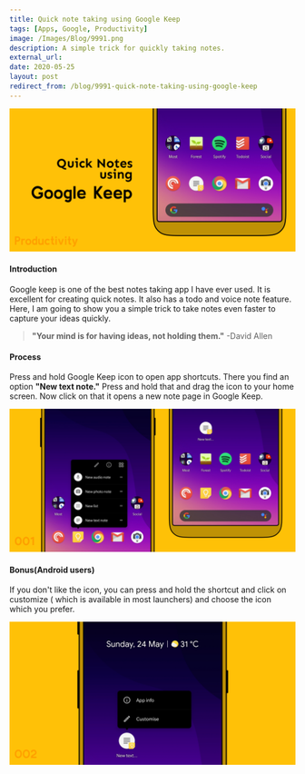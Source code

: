 ```yaml
---
title: Quick note taking using Google Keep
tags: [Apps, Google, Productivity]
image: /Images/Blog/9991.png
description: A simple trick for quickly taking notes.
external_url:
date: 2020-05-25
layout: post
redirect_from: /blog/9991-quick-note-taking-using-google-keep
---
```


![alt text](/Images/Blog/9991.png "1")

#### **Introduction**

Google keep is one of the best notes taking app I have ever used. It is excellent for creating quick notes. It also has a todo and voice note feature. Here, I am going to show you a simple trick to take notes even faster to capture your ideas quickly.

> **"Your mind is for having ideas, not holding them."** -David Allen


#### **Process**

Press and hold Google Keep icon to open app shortcuts. There you find an option **"New text note."** Press and hold that and drag the icon to your home screen. Now click on that it opens a new note page in Google Keep.

![alt text](/Images/Blog/9991-1.jpg "2")


#### **Bonus(Android users)**

If you don't like the icon, you can press and hold the shortcut and click on customize ( which is available in most launchers) and choose the icon which you prefer.

![alt text](/Images/Blog/9991-2.png "3")